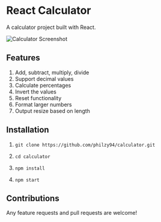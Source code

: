 # React Calculator

A calculator project built with React.

![Calculator Screenshot](https://i.imgur.com/O3CKScM.gif)

## Features

1. Add, subtract, multiply, divide
2. Support decimal values
3. Calculate percentages
4. Invert the values
5. Reset functionality
6. Format larger numbers
7. Output resize based on length

## Installation

1. `git clone https://github.com/philzy94/calculator.git`

2. `cd calculator`

3. `npm install`

4. `npm start`

## Contributions

Any feature requests and pull requests are welcome!
